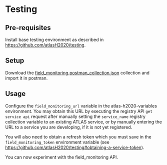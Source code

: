 
# Testing

## Pre-requisites
Install base testing environment as described in https://github.com/atlasH2020/testing.

## Setup
Download the [field_monitoring.postman_collection.json](./field_monitoring.postman_collection.json) collection and import it in postman.

## Usage
Configure the `field_monitoring_url` variable in the atlas-h2020-variables environment. You may obtain this URL by executing the registry API `get service api` request after manually setting the `service_name` registry collection variable to an existing ATLAS service, or by manually entering the URL to a service you are developing, if it is not yet registered.

You will also need to obtain a refresh token which you must save in the `field_monitoring_token` environment variable (see https://github.com/atlasH2020/testing#obtaining-a-service-token).

You can now experiment with the field_monitoring API.
